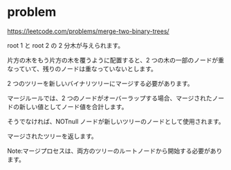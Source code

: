 # problem

https://leetcode.com/problems/merge-two-binary-trees/

root 1 と root 2 の 2 分木が与えられます。

片方の木をもう片方の木を覆うように配置すると、2 つの木の一部のノードが重なっていて、残りのノードは重なっていないとします。

2 つのツリーを新しいバイナリツリーにマージする必要があります。

マージルールでは、2 つのノードがオーバーラップする場合、マージされたノードの新しい値としてノード値を合計します。

そうでなければ、NOTnull ノードが新しいツリーのノードとして使用されます。

マージされたツリーを返します。

Note:マージプロセスは、両方のツリーのルートノードから開始する必要があります。
